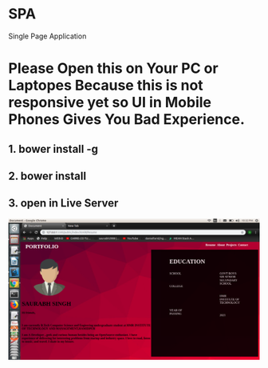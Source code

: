 # SPA
Single Page Application

# Please Open this on Your PC or Laptopes Because this is not responsive yet so UI in Mobile Phones Gives You Bad Experience.

## 1. bower install -g

## 2. bower install

## 3. open in Live Server

![ScreenShot](Portfolio/public/images/exapmle.png)
